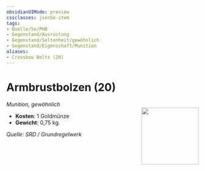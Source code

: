 ```yaml
---
obsidianUIMode: preview
cssclasses: json5e-item
tags:
- Quelle/5e/PHB
- Gegenstand/Ausrüstung
- Gegenstand/Seltenheit/gewöhnlich
- Gegenstand/Eigenschaft/Munition
aliases:
- Crossbow Bolts (20)
---
```

# Armbrustbolzen (20)
*Munition, gewöhnlich*    
<img src="Symbolik/Gegenstände.webp" align="right" width="150">

- **Kosten**: 1 Goldmünze
- **Gewicht**: 0,75 kg.

*Quelle: SRD / Grundregelwerk*